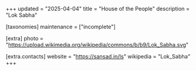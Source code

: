 +++
updated = "2025-04-04"
title = "House of the People"
description = "Lok Sabha"

[taxonomies]
maintenance = ["incomplete"]

[extra]
photo = "https://upload.wikimedia.org/wikipedia/commons/b/b9/Lok_Sabha.svg"

[extra.contacts]
website = "https://sansad.in/ls"
wikipedia = "Lok_Sabha"
+++